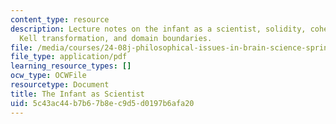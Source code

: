 ```yaml
---
content_type: resource
description: Lecture notes on the infant as a scientist, solidity, cohesion, mindreading,
  Kell transformation, and domain boundaries.
file: /media/courses/24-08j-philosophical-issues-in-brain-science-spring-2009/5c43ac44b7b67b8ec9d5d0197b6afa20_MIT24_08JS09_lec5.pdf
file_type: application/pdf
learning_resource_types: []
ocw_type: OCWFile
resourcetype: Document
title: The Infant as Scientist
uid: 5c43ac44-b7b6-7b8e-c9d5-d0197b6afa20
---
```

